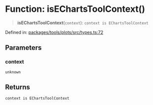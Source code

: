 # Function: isEChartsToolContext()

> **isEChartsToolContext**(`context`): `context is EChartsToolContext`

Defined in: [packages/tools/plots/src/types.ts:72](https://github.com/GeoDaCenter/openassistant/blob/bc4037be52d89829440fcc4aaa1010be73719d16/packages/tools/plots/src/types.ts#L72)

## Parameters

### context

`unknown`

## Returns

`context is EChartsToolContext`
